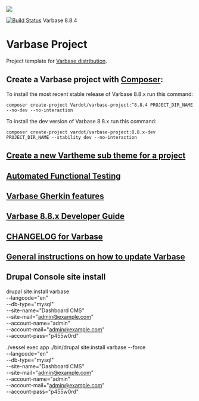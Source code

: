 [![](https://www.drupal.org/files/styles/grid-3/public/project-images/Medium-Logo%20Color%20with%20padding.png)](http://www.drupal.org/project/varbase)

[![Build Status](https://travis-ci.org/Vardot/varbase.svg?branch=8.x-8.4)](https://travis-ci.com/github/Vardot/varbase/builds/156296724) Varbase 8.8.4

# Varbase Project

Project template for [Varbase distribution](http://www.drupal.org/project/varbase).

## Create a Varbase project with [Composer](https://getcomposer.org/download/):

To install the most recent stable release of Varbase 8.8.x run this command:

```
composer create-project Vardot/varbase-project:^8.8.4 PROJECT_DIR_NAME --no-dev --no-interaction
```

To install the dev version of Varbase 8.8.x run this command:

```
composer create-project vardot/varbase-project:8.8.x-dev PROJECT_DIR_NAME --stability dev --no-interaction
```

## [Create a new Vartheme sub theme for a project](https://github.com/Vardot/varbase/tree/8.x-8.x/scripts/README.md)

## [Automated Functional Testing](https://github.com/Vardot/varbase/blob/8.x-8.x/tests/README.md)

## [Varbase Gherkin features](https://github.com/Vardot/varbase/blob/8.x-8.x/tests/features/varbase/README.md)

## [Varbase 8.8.x Developer Guide](https://docs.varbase.vardot.com)

## [CHANGELOG for Varbase](https://github.com/Vardot/varbase/blob/8.x-8.x/CHANGELOG.md)

## [General instructions on how to update Varbase](https://github.com/Vardot/varbase/blob/8.x-8.x/UPDATE.md)

## Drupal Console site install

drupal site:install varbase \
 --langcode="en" \
 --db-type="mysql" \
 --site-name="Dashboard CMS" \
 --site-mail="admin@example.com" \
 --account-name="admin" \
 --account-mail="admin@example.com" \
 --account-pass="p455w0rd"

./vessel exec app ./bin/drupal site:install varbase --force \
 --langcode="en" \
 --db-type="mysql" \
 --site-name="Dashboard CMS" \
 --site-mail="admin@example.com" \
 --account-name="admin" \
 --account-mail="admin@example.com" \
 --account-pass="p455w0rd"

